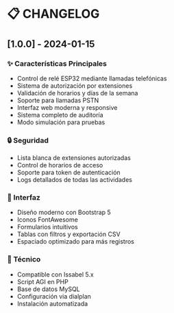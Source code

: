# 📋 CHANGELOG

## [1.0.0] - 2024-01-15

### ✨ Características Principales
- Control de relé ESP32 mediante llamadas telefónicas
- Sistema de autorización por extensiones
- Validación de horarios y días de la semana
- Soporte para llamadas PSTN
- Interfaz web moderna y responsive
- Sistema completo de auditoría
- Modo simulación para pruebas

### 🔒 Seguridad
- Lista blanca de extensiones autorizadas
- Control de horarios de acceso
- Soporte para token de autenticación
- Logs detallados de todas las actividades

### 🎨 Interfaz
- Diseño moderno con Bootstrap 5
- Iconos FontAwesome
- Formularios intuitivos
- Tablas con filtros y exportación CSV
- Espaciado optimizado para más registros

### 🔧 Técnico
- Compatible con Issabel 5.x
- Script AGI en PHP
- Base de datos MySQL
- Configuración via dialplan
- Instalación automatizada